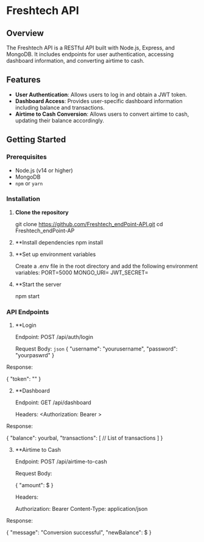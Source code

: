 # Freshtech API

## Overview

The Freshtech API is a RESTful API built with Node.js, Express, and MongoDB. It includes endpoints for user authentication, accessing dashboard information, and converting airtime to cash.

## Features

- **User Authentication**: Allows users to log in and obtain a JWT token.
- **Dashboard Access**: Provides user-specific dashboard information including balance and transactions.
- **Airtime to Cash Conversion**: Allows users to convert airtime to cash, updating their balance accordingly.

## Getting Started

### Prerequisites

- Node.js (v14 or higher)
- MongoDB
- `npm` or `yarn`

### Installation

1. **Clone the repository**

   git clone https://github.com/Freshtech_endPoint-API.git
   cd Freshtech_endPoint-AP

2. **Install dependencies
   npm install

3. **Set up environment variables

   Create a .env file in the root directory and add the following environment variables:
   PORT=5000
   MONGO_URI=<your-mongodb-uri>
   JWT_SECRET=<your-jwt-secret>

4. **Start the server

   npm start

### API Endpoints

1. **Login

   Endpoint: POST /api/auth/login

   Request Body:
   ```json```
   {
  "username": "yourusername",
  "password": "yourpaswrd"
   }

  Response:
  
  {
  "token": "<your-jwt-token>"
  }

2. **Dashboard

   Endpoint: GET /api/dashboard

   Headers:
  <Authorization: Bearer <your-jwt-token>>

  Response:

  {
  "balance": yourbal,
  "transactions": [
    // List of transactions
  ]
  }

3. **Airtime to Cash

   Endpoint: POST /api/airtime-to-cash

   Request Body:

   {
  "amount": $
  }

   Headers:

   Authorization: Bearer <your-jwt-token>
   Content-Type: application/json

  Response:
 
  {
  "message": "Conversion successful",
  "newBalance": $
 }



